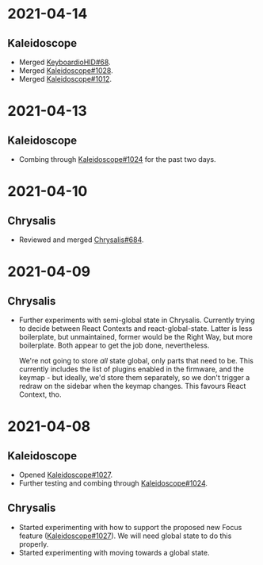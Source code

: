 <!-- -*- mode: markdown; fill-column: 8192 -*- -->

# 2021-04-14

## Kaleidoscope

* Merged [KeyboardioHID#68][keyboardiohid/68].
* Merged [Kaleidoscope#1028][kaleidoscope/1028].
* Merged [Kaleidoscope#1012][kaleidoscope/1012].

 [keyboardiohid/68]: https://github.com/keyboardio/KeyboardioHID/pull/68
 [kaleidoscope/1028]: https://github.com/keyboardio/Kaleidoscope/pull/1028
 [kaleidoscope/1012]: https://github.com/keyboardio/Kaleidoscope/pull/1012

# 2021-04-13

## Kaleidoscope

* Combing through [Kaleidoscope#1024][kaleidoscope/1024] for the past two days.

# 2021-04-10

## Chrysalis

* Reviewed and merged [Chrysalis#684][chrysalis/684].

 [chrysalis/684]: https://github.com/keyboardio/Chrysalis/pull/684

# 2021-04-09

## Chrysalis

* Further experiments with semi-global state in Chrysalis. Currently trying to decide between React Contexts and react-global-state. Latter is less boilerplate, but unmaintained, former would be the Right Way, but more boilerplate. Both appear to get the job done, nevertheless.

  We're not going to store _all_ state global, only parts that need to be. This currently includes the list of plugins enabled in the firmware, and the keymap - but ideally, we'd store them separately, so we don't trigger a redraw on the sidebar when the keymap changes. This favours React Context, tho.

# 2021-04-08

## Kaleidoscope

* Opened [Kaleidoscope#1027][kaleidoscope/1027].
* Further testing and combing through [Kaleidoscope#1024][kaleidoscope/1024].

 [kaleidoscope/1027]: https://github.com/keyboardio/Kaleidoscope/pull/1027
 [kaleidoscope/1024]: https://github.com/keyboardio/Kaleidoscope/pull/1024

## Chrysalis

* Started experimenting with how to support the proposed new Focus feature ([Kaleidoscope#1027][kaleidoscope/1027]). We will need global state to do this properly.
* Started experimenting with moving towards a global state.

<!--
; Local variables:
; eval: (variable-pitch-mode nil)
; End:
-->
